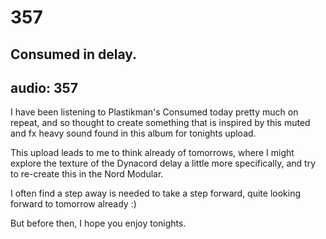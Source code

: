 # 357
## Consumed in delay.
audio: 357
---
I have been listening to Plastikman's Consumed today pretty much on repeat, and so thought to create something that is inspired by this muted and fx heavy sound found in this album for tonights upload.

This upload leads to me to think already of tomorrows, where I might explore the texture of the Dynacord delay a little more specifically, and try to re-create this in the Nord Modular.

I often find a step away is needed to take a step forward, quite looking forward to tomorrow already :)

But before then, I hope you enjoy tonights.